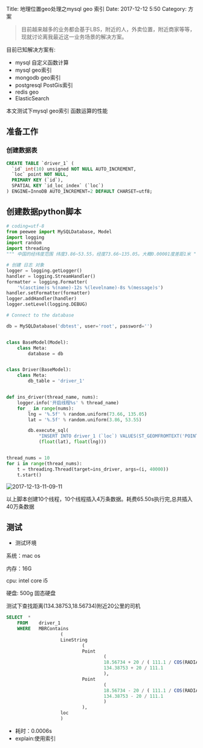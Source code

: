 Title: 地理位置geo处理之mysql geo 索引
Date: 2017-12-12 5:50
Category: 方案

> 目前越来越多的业务都会基于LBS，附近的人，外卖位置，附近商家等等，现就讨论离我最近这一业务场景的解决方案。

目前已知解决方案有:

- mysql 自定义函数计算
- mysql geo索引
- mongodb geo索引
- postgresql PostGis索引
- redis geo
- ElasticSearch

本文测试下mysql geo索引 函数运算的性能

## 准备工作

### 创建数据表

```sql
CREATE TABLE `driver_1` (
  `id` int(10) unsigned NOT NULL AUTO_INCREMENT,
  `loc` point NOT NULL,
  PRIMARY KEY (`id`),
  SPATIAL KEY `id_loc_index` (`loc`)
) ENGINE=InnoDB AUTO_INCREMENT=2 DEFAULT CHARSET=utf8;
```

## 创建数据python脚本

```python
# coding=utf-8
from peewee import MySQLDatabase, Model
import logging
import random
import threading
""" 中国的经纬度范围 纬度3.86~53.55，经度73.66~135.05。大概0.00001度差距1米 """

# 创建 日志 对象
logger = logging.getLogger()
handler = logging.StreamHandler()
formatter = logging.Formatter(
    '%(asctime)s %(name)-12s %(levelname)-8s %(message)s')
handler.setFormatter(formatter)
logger.addHandler(handler)
logger.setLevel(logging.DEBUG)

# Connect to the database

db = MySQLDatabase('dbtest', user='root', password='')


class BaseModel(Model):
    class Meta:
        database = db


class Driver(BaseModel):
    class Meta:
        db_table = 'driver_1'


def ins_driver(thread_name, nums):
    logger.info('开启线程%s' % thread_name)
    for _ in range(nums):
        lng = '%.5f' % random.uniform(73.66, 135.05)
        lat = '%.5f' % random.uniform(3.86, 53.55)

        db.execute_sql(
            "INSERT INTO driver_1 (`loc`) VALUES(ST_GEOMFROMTEXT('POINT(%s %s)'))",
            (float(lat), float(lng)))


thread_nums = 10
for i in range(thread_nums):
    t = threading.Thread(target=ins_driver, args=(i, 40000))
    t.start()

```
![2017-12-13-11-09-11](http://img.rc5j.cn/2017-12-13-11-09-11.png)



以上脚本创建10个线程，10个线程插入4万条数据。耗费65.50s执行完,总共插入40万条数据

## 测试

- 测试环境

系统：mac os

内存：16G

cpu: intel core i5

硬盘: 500g 固态硬盘

测试下查找距离(134.38753,18.56734)附近20公里的司机

```sql
SELECT  *  
    FROM    driver_1  
    WHERE   MBRContains  
                    (  
                    LineString  
                            (  
                            Point  
                                    (  
                                    18.56734 + 20 / ( 111.1 / COS(RADIANS(134.38753))),  
                                    134.38753 + 20 / 111.1  
                                    ),  
                            Point  
                                    (  
                                    18.56734 - 20 / ( 111.1 / COS(RADIANS(134.38753))),  
                                    134.38753 - 20 / 111.1  
                                    )   
                            ),  
                    loc  
                    ) 
```
- 耗时：0.0006s
- explain:使用索引



